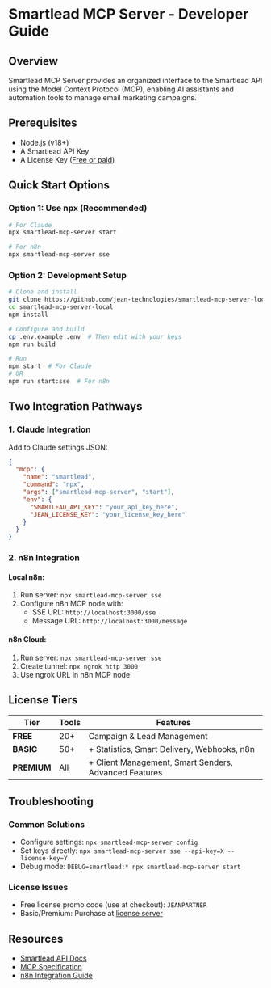 # Smartlead MCP Server - Developer Guide

## Overview

Smartlead MCP Server provides an organized interface to the Smartlead API using the Model Context Protocol (MCP), enabling AI assistants and automation tools to manage email marketing campaigns.

## Prerequisites

- Node.js (v18+)
- A Smartlead API Key
- A License Key ([Free or paid](https://sea-turtle-app-64etr.ondigitalocean.app/))

## Quick Start Options

### Option 1: Use npx (Recommended)

```bash
# For Claude
npx smartlead-mcp-server start

# For n8n
npx smartlead-mcp-server sse
```

### Option 2: Development Setup

```bash
# Clone and install
git clone https://github.com/jean-technologies/smartlead-mcp-server-local.git
cd smartlead-mcp-server-local
npm install

# Configure and build
cp .env.example .env  # Then edit with your keys
npm run build

# Run
npm start  # For Claude
# OR
npm run start:sse  # For n8n
```

## Two Integration Pathways

### 1. Claude Integration

Add to Claude settings JSON:
```json
{
  "mcp": {
    "name": "smartlead",
    "command": "npx",
    "args": ["smartlead-mcp-server", "start"],
    "env": {
      "SMARTLEAD_API_KEY": "your_api_key_here",
      "JEAN_LICENSE_KEY": "your_license_key_here"
    }
  }
}
```

### 2. n8n Integration

#### Local n8n:
1. Run server: `npx smartlead-mcp-server sse`
2. Configure n8n MCP node with:
   - SSE URL: `http://localhost:3000/sse`
   - Message URL: `http://localhost:3000/message`

#### n8n Cloud:
1. Run server: `npx smartlead-mcp-server sse`
2. Create tunnel: `npx ngrok http 3000`
3. Use ngrok URL in n8n MCP node

## License Tiers

| Tier | Tools | Features |
|------|-------|----------|
| **FREE** | 20+ | Campaign & Lead Management |
| **BASIC** | 50+ | + Statistics, Smart Delivery, Webhooks, n8n |
| **PREMIUM** | All | + Client Management, Smart Senders, Advanced Features |

## Troubleshooting

### Common Solutions
- Configure settings: `npx smartlead-mcp-server config`
- Set keys directly: `npx smartlead-mcp-server sse --api-key=X --license-key=Y`
- Debug mode: `DEBUG=smartlead:* npx smartlead-mcp-server start`

### License Issues
- Free license promo code (use at checkout): `JEANPARTNER`
- Basic/Premium: Purchase at [license server](https://sea-turtle-app-64etr.ondigitalocean.app/)

## Resources

- [Smartlead API Docs](https://docs.smartlead.ai)
- [MCP Specification](https://github.com/modelcontextprotocol/spec)
- [n8n Integration Guide](https://docs.n8n.io) 